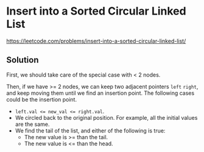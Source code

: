 # Insert into a Sorted Circular Linked List

https://leetcode.com/problems/insert-into-a-sorted-circular-linked-list/

## Solution

First, we should take care of the special case with < 2 nodes.

Then, if we have >= 2 nodes, we can keep two adjacent pointers `left` `right`, and keep moving them until we find an
insertion point. The following cases could be the insertion point.

* `left.val <= new_val <= right.val`.
* We circled back to the original position. For example, all the initial values are the same.
* We find the tail of the list, and either of the following is true:
  * The new value is >= than the tail.
  * The new value is <= than the head.
   